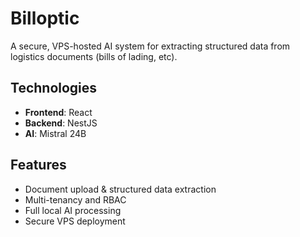 # Billoptic

A secure, VPS-hosted AI system for extracting structured data from logistics documents (bills of lading, etc).

## Technologies
- **Frontend**: React
- **Backend**: NestJS
- **AI**: Mistral 24B

## Features
- Document upload & structured data extraction
- Multi-tenancy and RBAC
- Full local AI processing
- Secure VPS deployment
